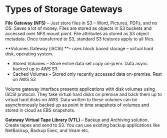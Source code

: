 # Types of Storage Gateways

**File Gateway \(NFS\)** – Just store files in S3 – Word, Pictures, PDFs, and no OS. Saves a lot of money. Files are stored as objects in S3 buckets and accessed over NFS mount point. File attributes as stored as S3 object metadata. Once transferred to S3, standard S3 features apply to all files.

**Volumes Gateway \(iSCSI\) **– uses block based storage – virtual hard disk, operating system.

* Stored Volumes – Store entire data set copy on-prem. Data async backed up to AWS S3
* Cached Volumes – Stored only recently accessed data on-premise. Rest on AWS S3

Volume gateway interface presents applications with disk volumes using iSCSI protocol. They take virtual hard disks on premise and back them up to virtual hard disks on AWS. Data written to these volumes can be asynchronously backed up as point in time snapshots of volumes and stored in cloud as EBS snapshots.

**Gateway Virtual Tape Library \(VTL\)** – Backup and Archiving solution. Create tapes and send to S3. You can use existing backup applications like NetBackup, Backup Exec, and Veam etc.

